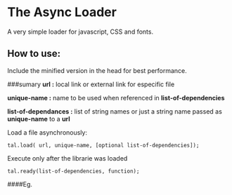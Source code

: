 # The Async Loader

A very simple loader for javascript, CSS and fonts.

## How to use:

Include the minified version in the head for best performance.

###sumary
**url :** local link or external link for especific file

**unique-name :** name to be used when referenced in **list-of-dependencies**
 
**list-of-dependances :** list of string names or just a string name passed as **unique-name** to a **url** 

Load a file asynchronously:

``tal.load( url, unique-name, [optional list-of-dependencies]);``


Execute only after the librarie was loaded

``tal.ready(list-of-dependencies, function);``


####Eg.
    <script>
    tal.ready("jquery", function () {console.log("jquery is ready")});
    tal.ready("materializecss", function () {console.log("materializecss is ready")});
    tal.ready("materializejs", function () {console.log("materializejs is ready")});
    tal.load("https://cdnjs.cloudflare.com/ajax/libs/materialize/0.97.7/css/materialize.min.css", "materializecss", ["jquery", "materializejs"]);
    tal.load("https://cdnjs.cloudflare.com/ajax/libs/materialize/0.97.7/js/materialize.min.js", "materializejs", "jquery");
    tal.load("https://code.jquery.com/jquery-2.1.1.min.js", "jquery");
    </script>
